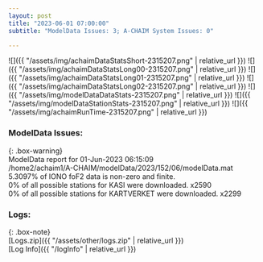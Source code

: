 ```yaml
---
layout: post
title: "2023-06-01 07:00:00"
subtitle: "ModelData Issues: 3; A-CHAIM System Issues: 0"

---
```


![]({{ "/assets/img/achaimDataStatsShort-2315207.png" | relative_url }})
![]({{ "/assets/img/achaimDataStatsLong00-2315207.png" | relative_url }})
![]({{ "/assets/img/achaimDataStatsLong01-2315207.png" | relative_url }})
![]({{ "/assets/img/achaimDataStatsLong02-2315207.png" | relative_url }})
![]({{ "/assets/img/modelDataDataStats-2315207.png" | relative_url }})
![]({{ "/assets/img/modelDataStationStats-2315207.png" | relative_url }})
![]({{ "/assets/img/achaimRunTime-2315207.png" | relative_url }})


### ModelData Issues:  
  
{: .box-warning}  
 ModelData report for 01-Jun-2023 06:15:09   
 /home2/achaim1/A-CHAIM/modelData/2023/152/06/modelData.mat   
 5.3097% of IONO foF2 data is non-zero and finite.   
 0% of all possible stations for KASI were downloaded. x2590   
 0% of all possible stations for KARTVERKET were downloaded. x2299   
  


### Logs:  
  
{: .box-note}  
[Logs.zip]({{ "/assets/other/logs.zip" | relative_url }})  
[Log Info]({{ "/logInfo" | relative_url }})  
